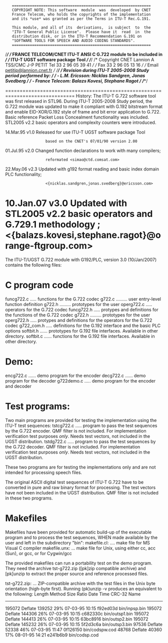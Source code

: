        ==============================================================
       COPYRIGHT NOTE: This software  module  was  developed  by CNET
       France Telecom, who holds the copyrights of the implementation
       and its *use* was granted as per the Terms in ITU-T Rec.G.191.

       This module, and all of its  derivations,  is subject  to  the
       "ITU-T General Public License".  Please have it  read  in  the
       distribution disk, or in the ITU-T Recommendation G.191 on
       "SOFTWARE TOOLS FOR SPEECH AND AUDIO CODING STANDARDS".
       ==============================================================

/***************************************************************************/
/* FRANCE TELECOM/CNET ITU-T ANSI C G.722 module to be included in         */
/* ITU-T UGST software package Tool                                        */
/***************************************************************************/
/*  Copyright CNET Lannion A TSS/CMC    J-P PETIT Tel 33 2 96 05 39 41     */
/*                                                Fax 33 2 96 05 13 16     */
/*                                   Email petitjp@lannion.cnet.fr         */
/***************************************************************************/
/* Revision during ITU-T 2005-2008 Study period performed by:              */
/* - L.M. Ericsson:  Nicklas Sandgren, Jonas Svedberg                      */
/* - France Telecom: Balazs Kovesi, Stephane Ragot        		   */
/***************************************************************************/


==============================================================================
History:
The ITU-T G.722 software tool was first released in STL96.
During ITU-T 2005-2008 Study period, the G.722 module was updated to make it
compliant with G.192 bitstream format and enable EID-XOR/G.192 style of frame
and bit error application to G.722. Basic reference Packet Loss Concealment
functionality was included. STL2005 v2.2 basic operators and complexity counters
were introduced.   


14.Mar.95  v1.0       Released for use ITU-T UGST software package Tool

                      based on the CNET's 07/01/90 version 2.00

01.Jul.95  v2.0       Changed function declarations to work with many compilers;

                      reformated <simao@ctd.comsat.com>

22.May.06  v2.3       Updated with g192 format reading and basic index domain PLC functionality;

                      <{nicklas.sandgren,jonas.svedberg}@ericsson.com>

10.Jan.07  v3.0       Updated with STL2005 v2.2 basic operators and G.729.1 methodology
;
                      <{balazs.kovesi,stephane.ragot}@orange-ftgroup.com>
================================================================================



The ITU-T/UGST G.722 module with G192/PLC, version 3.0 (10/Jan/2007)
contains the following files:

C program code
===
funcg722.c ..... functions for the G.722 codec
g722.c ......... user entry-level function definition
g722.h ......... prototypes for the user
operg722.c ..... operators for the G.722 codec
funcg722.h ..... protypes and definitions for the functions of the G.722 codec
g722.h ......... prototypes for the user
operg722.h ..... protypes and definitions for the operators for the G.722 codec
g722_com.h ..... definitions for the G.192 interface and the basic PLC options
softbit.h ...... prototypes for G.192 file interfaces. Available in other directory.
softbit.c ...... functions for the G.192 file interfaces. Available in other directory.

Demo:
===
encg722.c ...... demo program for the encoder
decg722.c ...... demo program for the decoder
g722demo.c ..... demo program for the encoder and decoder

Test programs:
===
Two main programs are provided for testing the implementation using the ITU-T
test sequences:
tstcg722.c ..... program to pass the test sequences by the G.722
                 encoder. QMF filter is not included. For implementation
		 verification test purposes *only*. Needs test vectors, not
		 included in the UGST distribution.
tstdg722.c ..... program to pass the test sequences by the G.722
                 decoder. QMF filter is not included. For implementation
		 verification test purposes *only*. Needs test vectors, not
		 included in the UGST distribution.

These two programs are for testing the implementations only and are not
intended for processing speech files.

The original ASCII digital test sequences of ITU-T G.722 have to be converted
in pure and raw binary format for processing. The test vectors have not been
included in the UGST distribution. QMF filter is not included in these two
programs.

Makefiles
===
Makefiles have been provided for automatic build-up of the executable program
and to process the test sequences, WHEN made available by the user and left
in the subdirectory "bin":
makefile.cl: .... make file for MS Visual C compiler
makefile.unx: ... make file for Unix, using either cc, acc (Sun), or gcc, or for Cygwin/gcc

The provided makefiles can run a portability test on the demo program. They
need the archive tst-g722.zip ([pk]zip compatible archive) and [pk]unzip to
extract the proper source and reference processed files.

tst-g722.zip: ... ZIP-compatible archive with the test files in the Unix
                  byte orientation (high-byte first). Running
                  (pk)unzip -v produces an equivalent to the following:
 Length  Method   Size  Ratio   Date    Time   CRC-32     Name
 ------  ------   ----  -----   ----    ----   ------     ----
 195072  Deflate 139252  29%  07-03-95  10:15  f92ed03d   bin/inpsp.bin
 195072  Deflate 144306  26%  07-03-95  10:15  c682330c   bin/outsp1.bin
 195072  Deflate 144413  26%  07-03-95  10:15  63bc8916   bin/outsp2.bin
 195072  Deflate 145232  26%  07-03-95  10:15  5f2d3c6a   bin/outsp3.bin
  97536  Deflate  52338  46%  07-03-95  11:47  0f126150   bin/codspw.cod
  48768  Deflate  40360  17%  08-01-95  14:21  e241b6b9   bin/codsp.cod
